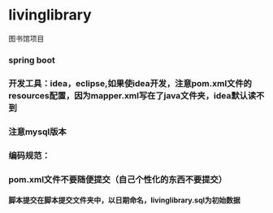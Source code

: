 # livinglibrary
图书馆项目

### spring boot
### 开发工具：idea，eclipse,如果使idea开发，注意pom.xml文件的resources配置，因为mapper.xml写在了java文件夹，idea默认读不到
### 注意mysql版本
### 编码规范：
### pom.xml文件不要随便提交（自己个性化的东西不要提交）
#### 脚本提交在脚本提交文件夹中，以日期命名，livinglibrary.sql为初始数据
